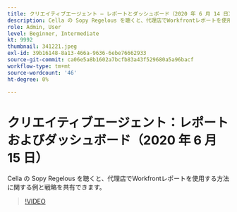 ```yaml
---
title: クリエイティブエージェント — レポートとダッシュボード（2020 年 6 月 14 日）
description: Cella の Sopy Regelous を聴くと、代理店でWorkfrontレポートを使用する方法に関する例と戦略を共有できます。
role: Admin, User
level: Beginner, Intermediate
kt: 9992
thumbnail: 341221.jpeg
exl-id: 39b16148-8a13-466a-9636-6ebe76662933
source-git-commit: ca06e5a8b1602a7bcfb83a43f529680a5a96bacf
workflow-type: tm+mt
source-wordcount: '46'
ht-degree: 0%

---
```


# クリエイティブエージェント：レポートおよびダッシュボード（2020 年 6 月 15 日）

Cella の Sopy Regelous を聴くと、代理店でWorkfrontレポートを使用する方法に関する例と戦略を共有できます。

>[!VIDEO](https://video.tv.adobe.com/v/341221/?quality=12&learn=on)

